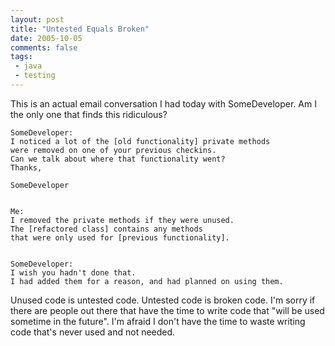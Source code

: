 ```yaml
---
layout: post
title: "Untested Equals Broken"
date: 2005-10-05
comments: false
tags:
 - java
 - testing
---
```


This is an actual email conversation I had today with SomeDeveloper. Am I the only one that finds this ridiculous?



```
SomeDeveloper:
I noticed a lot of the [old functionality] private methods
were removed on one of your previous checkins.
Can we talk about where that functionality went?
Thanks,

SomeDeveloper


Me:
I removed the private methods if they were unused.
The [refactored class] contains any methods
that were only used for [previous functionality].


SomeDeveloper:
I wish you hadn't done that.
I had added them for a reason, and had planned on using them.
```

Unused code is untested code. Untested code is broken code. I'm sorry if there are people out there that have the time to write code that "will be used sometime in the future". I'm afraid I don't have the time to waste writing code that's never used and not needed.
